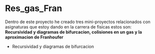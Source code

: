# Res_gas_Fran

Dentro de este proyecto he creado tres mini-proyectos relacionados con asignaturas que estoy dando en la carrera de fisicas estos son:
**Recursividad y diagramas de bifurcacion, colisiones en un gas y la aproximacion de Franhoufer**
- Recursividad y diagramas de bifurcacion
